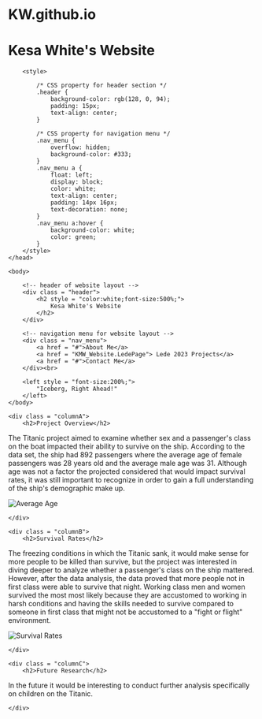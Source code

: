 # KW.github.io

<!doctype html>
<html>
  <head>
    <title>KMW</title>
  </head>
  <body>
    <h1>Kesa White's Website</h1>
  </body>
</html>


<!--Navi Bar and Header-->
<!DOCTYPE html>
<html>
    <head>
        <title>
            Website Layout
        </title>
         
        <style>
         
            /* CSS property for header section */
            .header {
                background-color: rgb(128, 0, 94);
                padding: 15px;
                text-align: center;
            }
             
            /* CSS property for navigation menu */
            .nav_menu {
                overflow: hidden;
                background-color: #333;
            }
            .nav_menu a {
                float: left;
                display: block;
                color: white;
                text-align: center;
                padding: 14px 16px;
                text-decoration: none;
            }
            .nav_menu a:hover {
                background-color: white;
                color: green;
            }
        </style>
    </head>
     
    <body>
         
        <!-- header of website layout -->
        <div class = "header">
            <h2 style = "color:white;font-size:500%;">
                Kesa White's Website
            </h2>
        </div>
         
        <!-- navigation menu for website layout -->
        <div class = "nav_menu">
            <a href = "#">About Me</a>
            <a href = "KMW_Website.LedePage"> Lede 2023 Projects</a>
            <a href = "#">Contact Me</a>
        </div><br>
         
        <left style = "font-size:200%;">
            "Iceberg, Right Ahead!"
        </left>
    </body>
</html>                   


<!--- Adding content to page-->

   <!-- Content section of website layout -->
   <div class = "row">
             
    <div class = "columnA">
        <h2>Project Overview</h2>
         


<p> The Titanic project aimed to examine whether sex and a passenger's class on the boat impacted their ability to survive on the ship. 
    According to the data set, the ship had 892 passengers where the average age of female passengers was 28 years old and the average male age was 31. Although age was not 
    a factor the projected considered that would impact survival rates, it was still important to recognize in order to gain a full understanding of the ship's demographic make up.
</p>
       <style>
        img {
            display: block;
            margin-left: auto;
            margin-right: auto;
          }
        </style> 
        <img src="Avg_Passenger_Age.png" alt="Average Age" class="center">
        
    </div>
     
    <div class = "columnB">
        <h2>Survival Rates</h2>
         
<p> 
The freezing conditions in which the Titanic sank, it would make sense for more people to be killed than survive, but the project was interested in diving deeper to analyze whether a passenger's class on the ship mattered.
However, after the data analysis, the data proved that more people not in first class were able to survive that night. Working class men and women survived the most most likely because they are accustomed to 
working in harsh conditions and having the skills needed to survive compared to someone in first class that might not be accustomed to a "fight or flight" environment.
</p>
        <style>
            img {
                display: block;
                margin-left: auto;
                margin-right: auto;
              }
            </style> 
            <img src="Titanic_SurvivalRates.png" alt="Survival Rates" class="center">
            


    </div>
     
    <div class = "columnC">
        <h2>Future Research</h2>
         


<p> In the future it would be interesting to conduct further analysis specifically on children on the Titanic.  </p>


    </div>
</div>
</body>
</html>                   


